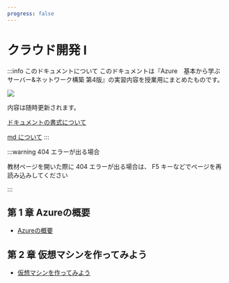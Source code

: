 ```yaml
---
progress: false
---
```


# クラウド開発 Ⅰ

:::info このドキュメントについて
このドキュメントは『Azure　基本から学ぶ サーバー&ネットワーク構築 第4版』の実習内容を授業用にまとめたものです。

![](books.jpg)

内容は随時更新されます。

[ドキュメントの書式について](readme)

[md について](template)
:::

:::warning 404 エラーが出る場合

教材ページを開いた際に 404 エラーが出る場合は、 F5 キーなどでページを再読み込みしてください

:::

## 第 1 章 Azureの概要

- [Azureの概要](/1/Azureの概要)

## 第 2 章 仮想マシンを作ってみよう

- [仮想マシンを作ってみよう](/2/仮想マシンを作ってみよう)

